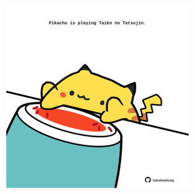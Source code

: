 <!-- built at 17/09/2025, 16:00:26 UTC -->
<p align="center">
  <img width="500" height="500" src="./ReadmeImage.svg">
</p>
